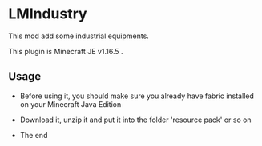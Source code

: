 # LMIndustry

This mod add some industrial equipments.

This plugin is Minecraft JE v1.16.5 .

## Usage

* Before using it, you should make sure you already have fabric installed on your Minecraft Java Edition

* Download it, unzip it and put it into the folder 'resource pack' or so on

* The end
